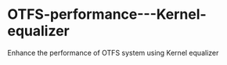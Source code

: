 # OTFS-performance---Kernel-equalizer
Enhance the performance of OTFS system using Kernel equalizer
